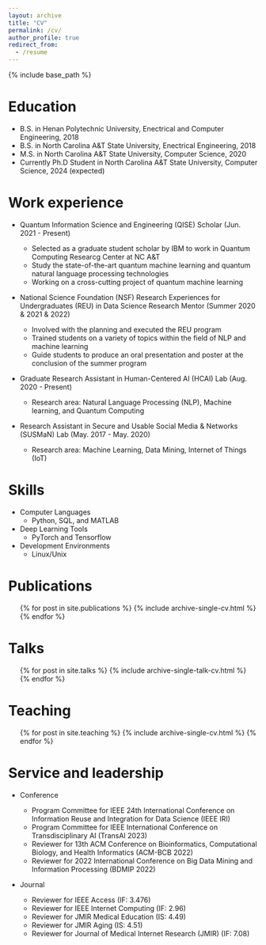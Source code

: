 ```yaml
---
layout: archive
title: "CV"
permalink: /cv/
author_profile: true
redirect_from:
  - /resume
---
```


{% include base_path %}

Education
======
* B.S. in Henan Polytechnic University, Enectrical and Computer Engineering, 2018
* B.S. in North Carolina A&T State University, Enectrical Engineering, 2018
* M.S. in North Carolina A&T State University, Computer Science, 2020
* Currently Ph.D Student in North Carolina A&T State University, Computer Science, 2024 (expected)

Work experience
======
* Quantum Information Science and Engineering (QISE) Scholar  (Jun. 2021 - Present)
  * Selected as a graduate student scholar by IBM to work in Quantum Computing Researcg Center at NC A&T 
  * Study the state-of-the-art quantum machine learning and quantum natural language processing technologies
  * Working on a cross-cutting project of quantum machine learning

* National Science Foundation (NSF) Research Experiences for Undergraduates (REU) in Data Science Research Mentor (Summer 2020 & 2021 & 2022)
  * Involved with the planning and executed the REU program
  * Trained students on a variety of topics within the field of NLP and machine learning 
  * Guide students to produce an oral presentation and poster at the conclusion of the summer program
  
* Graduate Research Assistant in Human-Centered AI (HCAI) Lab (Aug. 2020 - Present)
  * Research area: Natural Language Processing (NLP), Machine learning, and Quantum Computing

* Research Assistant in Secure and Usable Social Media & Networks (SUSMaN) Lab (May. 2017 - May. 2020)
  * Research area: Machine Learning, Data Mining, Internet of Things (IoT)

  
Skills
======
* Computer Languages 
  * Python, SQL, and MATLAB
* Deep Learning Tools
  * PyTorch and Tensorflow
* Development Environments
  * Linux/Unix

Publications
======
  <ul>{% for post in site.publications %}
    {% include archive-single-cv.html %}
  {% endfor %}</ul>
  
Talks
======
  <ul>{% for post in site.talks %}
    {% include archive-single-talk-cv.html %}
  {% endfor %}</ul>
  
Teaching
======
  <ul>{% for post in site.teaching %}
    {% include archive-single-cv.html %}
  {% endfor %}</ul>
  
Service and leadership
======
* Conference
  * Program Committee for IEEE 24th International Conference on Information Reuse and Integration for Data Science (IEEE IRI)
  * Program Committee for IEEE International Conference on Transdisciplinary AI (TransAI 2023)
  * Reviewer for 13th ACM Conference on Bioinformatics, Computational Biology, and Health Informatics (ACM-BCB 2022)
  * Reviewer for 2022 International Conference on Big Data Mining and Information Processing (BDMIP 2022)

* Journal
  * Reviewer for IEEE Access (IF: 3.476)
  * Reviewer for IEEE Internet Computing (IF: 2.96)
  * Reviewer for JMIR Medical Education (IS: 4.49)
  * Reviewer for JMIR Aging (IS: 4.51)
  * Reviewer for Journal of Medical Internet Research (JMIR) (IF: 7.08)
